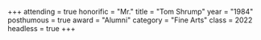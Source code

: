 +++
attending  = true
honorific  = "Mr."
title      = "Tom Shrump"
year       = "1984"
posthumous = true
award      = "Alumni"
category   = "Fine Arts"
class      = 2022
headless   = true
+++
